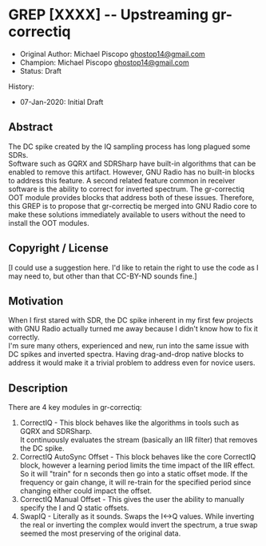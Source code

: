 # GREP [XXXX] -- Upstreaming gr-correctiq

- Original Author: Michael Piscopo <ghostop14@gmail.com>
- Champion: Michael Piscopo <ghostop14@gmail.com>
- Status: Draft

History:
- 07-Jan-2020: Initial Draft

## Abstract

The DC spike created by the IQ sampling process has long plagued some SDRs.  
Software such as GQRX and SDRSharp have built-in algorithms that can be enabled 
to remove this artifact.  However, GNU Radio has no built-in blocks to address 
this feature.  A second related feature common in receiver software is the ability 
to correct for inverted spectrum.  The gr-correctiq OOT module provides blocks that 
address both of these issues.  Therefore, this GREP is to propose that gr-correctiq 
be merged into GNU Radio core to make these solutions immediately available to users 
without the need to install the OOT modules.

## Copyright / License

[I could use a suggestion here.  I'd like to retain the right to use the code as I 
may need to, but other than that CC-BY-ND sounds fine.]

## Motivation

When I first stared with SDR, the DC spike inherent in my first few projects with 
GNU Radio actually turned me away because I didn't know how to fix it correctly.  
I'm sure many others, experienced and new, run into the same issue with DC spikes 
and inverted spectra.  Having drag-and-drop native blocks to address it would make it 
a trivial problem to address even for novice users.

## Description

There are 4 key modules in gr-correctiq:

1. CorrectIQ - This block behaves like the algorithms in tools such as GQRX and SDRSharp.  
It continuously evaluates the stream (basically an IIR filter) that removes the DC spike.
2. CorrectIQ AutoSync Offset - This block behaves like the core CorrectIQ block, however 
a learning period limits the time impact of the IIR effect.  So it will "train" for n 
seconds then go into a static offset mode.  If the frequency or gain change, it will 
re-train for the specified period since changing either could impact the offset.
3. CorrectIQ Manual Offset - This gives the user the ability to manually specify the I 
and Q static offsets.
4. SwapIQ - Literally as it sounds.  Swaps the I<->Q values.  While inverting the real 
or inverting the complex would invert the spectrum, a true swap seemed the most preserving 
of the original data.



